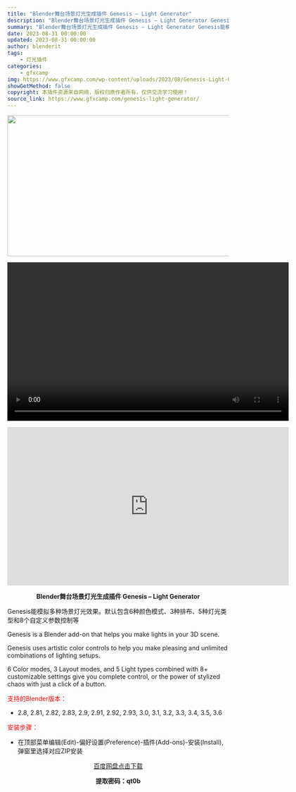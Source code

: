 ```yaml
---
title: "Blender舞台场景灯光生成插件 Genesis – Light Generator"
description: "Blender舞台场景灯光生成插件 Genesis – Light Generator Genesis能模拟多种场景灯光效果。默认包含6种颜色模式、3种排布、5种灯光类型和8个自定义参数控..."
summary: "Blender舞台场景灯光生成插件 Genesis – Light Generator Genesis能模拟多种场景灯光效果。默认包含6种颜色模式、3种排布、5种灯光类型和8个自定义参数控..."
date: 2023-08-31 00:00:00
updated: 2023-08-31 00:00:00
author: blenderit
tags: 
    - 灯光插件
categories:
    - gfxcamp
img: https://www.gfxcamp.com/wp-content/uploads/2023/08/Genesis-Light-Generator.jpg
showGetMethod: false
copyright: 本插件资源来自网络，版权归原作者所有，仅供交流学习使用！
source_link: https://www.gfxcamp.com/genesis-light-generator/
---
```

<div><p><img decoding="async" class="aligncenter size-full wp-image-114710" src="https://www.gfxcamp.com/wp-content/uploads/2023/08/Genesis-Light-Generator.jpg" data-src="https://www.gfxcamp.com/wp-content/uploads/2023/08/Genesis-Light-Generator.jpg" alt="" width="640" height="320" data-srcset="https://www.gfxcamp.com/wp-content/uploads/2023/08/Genesis-Light-Generator.jpg 640w, https://www.gfxcamp.com/wp-content/uploads/2023/08/Genesis-Light-Generator-150x75.jpg 150w" data-sizes="(max-width: 640px) 100vw, 640px"><br>
</p><center><div style="width: 640px;" class="wp-video"><!--[if lt IE 9]><script>document.createElement('video');</script><![endif]-->
<video class="wp-video-shortcode" id="video-114709-1" width="640" height="360" preload="true" controls="controls"><source type="video/mp4" src="http://cloud.video.taobao.com/play/u/null/p/1/e/6/t/1/425730714140.mp4?_=1"></source><a href="http://cloud.video.taobao.com/play/u/null/p/1/e/6/t/1/425730714140.mp4">http://cloud.video.taobao.com/play/u/null/p/1/e/6/t/1/425730714140.mp4</a></video></div></center><p style="text-align: center;"><iframe loading="lazy" src="https://player.youku.com/embed/XNjAxMTgyMjYyOA==" width="640" height="360" frameborder="0" allowfullscreen="allowfullscreen" data-mce-fragment="1"></iframe></p><p style="text-align: center;"><strong>Blender舞台场景灯光生成插件 Genesis – Light Generator</strong></p><p>Genesis能模拟多种场景灯光效果。默认包含6种颜色模式、3种排布、5种灯光类型和8个自定义参数控制等</p><p>Genesis is a Blender add-on that helps you make lights in your 3D scene.</p><p>Genesis uses artistic color controls to help you make pleasing and unlimited combinations of lighting setups.</p><p>6 Color modes, 3 Layout modes, and 5 Light types combined with 8+ customizable settings give you complete control, or the power of stylized chaos with just a click of a button.</p><p style="text-align: left;"><span style="color: #ff0000;">支持的Blender版本：</span></p><ul>
<li style="text-align: left;">2.8, 2.81, 2.82, 2.83, 2.9, 2.91, 2.92, 2.93, 3.0, 3.1, 3.2, 3.3, 3.4, 3.5, 3.6</li>
</ul><p style="text-align: left;"><span style="color: #ff0000;">安装步骤：</span></p><ul>
<li>在顶部菜单编辑(Edit)-偏好设置(Preference)-插件(Add-ons)-安装(Install),弹窗里选择对应ZIP安装</li>
</ul><p style="text-align: center;"><a class="maxbutton-3 maxbutton maxbutton-baidu" target="_blank" rel="noopener" href="https://pan.baidu.com/s/18pqWjwn6KKvxCEUGMLVYCw?pwd=qt0b"><span class="mb-text">百度网盘点击下载</span></a></p><p style="text-align: center;"><strong>提取密码：qt0b</strong></p></div>